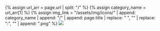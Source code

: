 {% assign url_arr = page.url | split: "/" %}
{% assign category_name = url_arr[1] %}
{% assign img_link = "/assets/img/icons/" | append: category_name | append: "/" | append: page.title | replace: " ", "" | replace: ":", "" | append: ".png" %}
<img class="env-icon" src="{{ img_link }}">